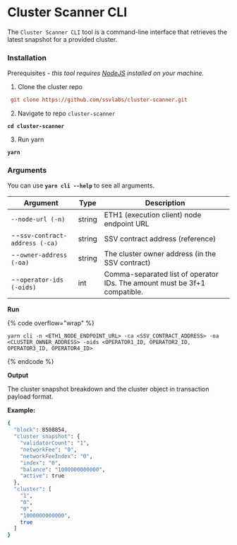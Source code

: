 # Cluster Scanner CLI

The `Cluster Scanner CLI` tool is a command-line interface that retrieves the latest snapshot for a provided cluster.

### Installation

Prerequisites _- this tool requires_ [_NodeJS_](https://nodejs.org/en/download/) _installed on your machine._

1. Clone the cluster repo

```ini
 git clone https://github.com/ssvlabs/cluster-scanner.git
```

2. Navigate to repo `cluster-scanner`

<pre class="language-ini"><code class="lang-ini"><strong>cd cluster-scanner
</strong></code></pre>

3. Run yarn

<pre class="language-ini"><code class="lang-ini"><strong>yarn
</strong></code></pre>

### &#x20;Arguments

You can use **`yarn cli --help`** to see all arguments.&#x20;

| Argument                       | Type   | Description                                                               |
| ------------------------------ | ------ | ------------------------------------------------------------------------- |
| `--node-url (-n)`              | string | ETH1 (execution client) node endpoint URL                                 |
| --`ssv-contract-address (-ca)` | string | SSV contract address (reference)                                          |
| --`owner-address (-oa)`        | string | The cluster owner address (in the SSV contract)                           |
| --`operator-ids (-oids)`       | int    | Comma-separated list of operator IDs. The amount must be 3f+1 compatible. |

**Run**

{% code overflow="wrap" %}
```
yarn cli -n <ETH1_NODE_ENDPOINT_URL> -ca <SSV_CONTRACT_ADDRESS> -oa <CLUSTER_OWNER_ADDRESS> -oids <OPERATOR1_ID, OPERATOR2_ID, OPERATOR3_ID, OPERATOR4_ID>
```
{% endcode %}

**Output**

The cluster snapshot breakdown and the cluster object in transaction payload format.

**Example:**

```bash
{
  "block": 8508854,
  "cluster snapshot": {
    "validatorCount": "1",
    "networkFee": "0",
    "networkFeeIndex": "0",
    "index": "0",
    "balance": "1000000000000",
    "active": true
  },
  "cluster": [
    "1",
    "0",
    "0",
    "1000000000000",
    true
  ]
}
```
